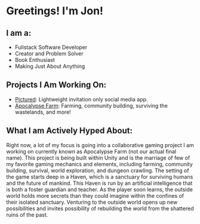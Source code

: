 # Greetings! I'm Jon!
## I am a:
- Fullstack Software Developer
- Creator and Problem Solver
- Book Enthusiast
- Making Just About Anything
## Projects I Am Working On:
- [Pictured](https://github.com/halfpeeled/pictured): Lightweight invitation only social media app.
- [Apocalypse Farm](https://github.com/ekstromm/CapstoneGame): Farming, community building, surviving the wastelands, and more!
## What I am Actively Hyped About:
Right now, a lot of my focus is going into a collaborative gaming project I am working on currently known as Apocalypse Farm (not our actual final name). This project is being built within Unity and is the marriage of few of my favorite gaming mechanics and elements, including farming, community building, survival, world exploration, and dungeon crawling. The setting of the game starts deep in a Haven, which is a sanctuary for surviving humans and the future of mankind. This Haven is run by an artificial intelligence that is both a foster guardian and teacher. As the player soon learns, the outside world holds more secrets than they could imagine within the confines of their isolated sanctuary. Venturing to the outside world opens up new possibilities and invites possibility of rebuilding the world from the shattered ruins of the past.
